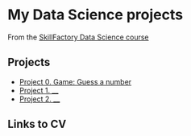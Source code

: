 # My Data Science projects

From the [SkillFactory Data Science course](https://lms.skillfactory.ru/courses/course-v1:SkillFactory+URFUML22p1s+SEP2022/)

## Projects

* [Project 0. Game: Guess a number](https://github.com/kv49/sf_data_science/project_0)
* [Project 1. __](__)
* [Project 2. __](__)

## Links to CV
